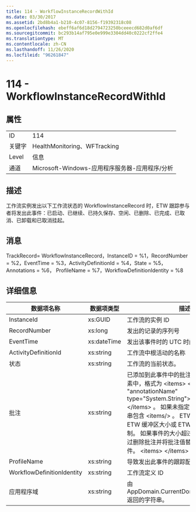 ```yaml
---
title: 114 - WorkflowInstanceRecordWithId
ms.date: 03/30/2017
ms.assetid: 2bd8b4a1-b210-4c07-8156-f19392318c08
ms.openlocfilehash: ebeff6af6d18d2794723250bceeecd682d0af6df
ms.sourcegitcommit: bc293b14af795e0e999e3304dd40c0222cf2ffe4
ms.translationtype: MT
ms.contentlocale: zh-CN
ms.lasthandoff: 11/26/2020
ms.locfileid: "96261847"
---
```

# <a name="114---workflowinstancerecordwithid"></a>114 - WorkflowInstanceRecordWithId

## <a name="properties"></a>属性  
  
|||  
|-|-|  
|ID|114|  
|关键字|HealthMonitoring、WFTracking|  
|Level|信息|  
|通道|Microsoft-Windows-应用程序服务器-应用程序/分析|  
  
## <a name="description"></a>描述  

 工作流实例发出以下工作流状态的 WorkflowInstanceRecord 时，ETW 跟踪参与者将发出此事件：已启动、已继续、已持久保存、空闲、已删除、已完成、已取消、已卸载和已取消挂起。  
  
## <a name="message"></a>消息  

 TrackRecord= WorkflowInstanceRecord，InstanceID = %1，RecordNumber = %2，EventTime = %3，ActivityDefinitionId = %4，State = %5，Annotations = %6， ProfileName = %7，WorkflowDefinitionIdentity = %8  
  
## <a name="details"></a>详细信息  
  
|数据项名称|数据项类型|描述|  
|--------------------|--------------------|-----------------|  
|InstanceId|xs:GUID|工作流的实例 ID|  
|RecordNumber|xs:long|发出的记录的序列号|  
|EventTime|xs:dateTime|发出该事件时的 UTC 时间|  
|ActivityDefinitionId|xs:string|工作流中根活动的名称|  
|状态|xs:string|工作流的当前状态。|  
|批注|xs:string|已添加到此事件中的批注。 值存储在 xml 元素中，格式为 \<items> \< item name = "annotationName" type="System.String"> a \</item> \</items> 。 如果未指定任何批注，则该字符串包含 \<items/> 。 ETW 事件大小受到 ETW 缓冲区大小或 ETW 事件最大负载的限制。 如果事件的大小超过 ETW 限制，则通过删除批注并将批注值替换为 ... 来截断事件。 \<items> \</items>|  
|ProfileName|xs:string|导致发出此事件的跟踪配置文件的名称|  
|WorkflowDefinitionIdentity|xs:string|工作流定义 ID|  
|应用程序域|xs:string|由 AppDomain.CurrentDomain.FriendlyName 返回的字符串。|
